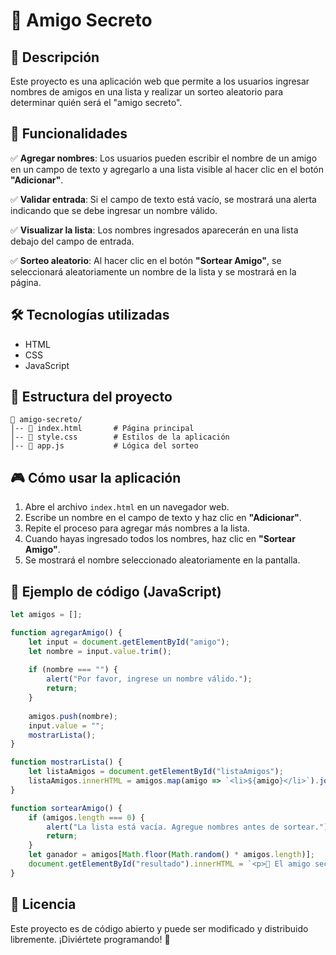 # 🎁 Amigo Secreto

## 📌 Descripción
Este proyecto es una aplicación web que permite a los usuarios ingresar nombres de amigos en una lista y realizar un sorteo aleatorio para determinar quién será el "amigo secreto".

## 🚀 Funcionalidades

✅ **Agregar nombres**: Los usuarios pueden escribir el nombre de un amigo en un campo de texto y agregarlo a una lista visible al hacer clic en el botón **"Adicionar"**.

✅ **Validar entrada**: Si el campo de texto está vacío, se mostrará una alerta indicando que se debe ingresar un nombre válido.

✅ **Visualizar la lista**: Los nombres ingresados aparecerán en una lista debajo del campo de entrada.

✅ **Sorteo aleatorio**: Al hacer clic en el botón **"Sortear Amigo"**, se seleccionará aleatoriamente un nombre de la lista y se mostrará en la página.

## 🛠️ Tecnologías utilizadas
- HTML
- CSS
- JavaScript

## 📂 Estructura del proyecto
```
📁 amigo-secreto/
│-- 📄 index.html       # Página principal
│-- 📄 style.css        # Estilos de la aplicación
│-- 📄 app.js           # Lógica del sorteo
```

## 🎮 Cómo usar la aplicación
1. Abre el archivo `index.html` en un navegador web.
2. Escribe un nombre en el campo de texto y haz clic en **"Adicionar"**.
3. Repite el proceso para agregar más nombres a la lista.
4. Cuando hayas ingresado todos los nombres, haz clic en **"Sortear Amigo"**.
5. Se mostrará el nombre seleccionado aleatoriamente en la pantalla.

## 📝 Ejemplo de código (JavaScript)
```javascript
let amigos = [];

function agregarAmigo() {
    let input = document.getElementById("amigo");
    let nombre = input.value.trim();
    
    if (nombre === "") {
        alert("Por favor, ingrese un nombre válido.");
        return;
    }
    
    amigos.push(nombre);
    input.value = "";
    mostrarLista();
}

function mostrarLista() {
    let listaAmigos = document.getElementById("listaAmigos");
    listaAmigos.innerHTML = amigos.map(amigo => `<li>${amigo}</li>`).join("");
}

function sortearAmigo() {
    if (amigos.length === 0) {
        alert("La lista está vacía. Agregue nombres antes de sortear.");
        return;
    }
    let ganador = amigos[Math.floor(Math.random() * amigos.length)];
    document.getElementById("resultado").innerHTML = `<p>🎉 El amigo secreto es: <strong>${ganador}</strong></p>`;
}
```

## 📜 Licencia
Este proyecto es de código abierto y puede ser modificado y distribuido libremente. ¡Diviértete programando! 🚀
